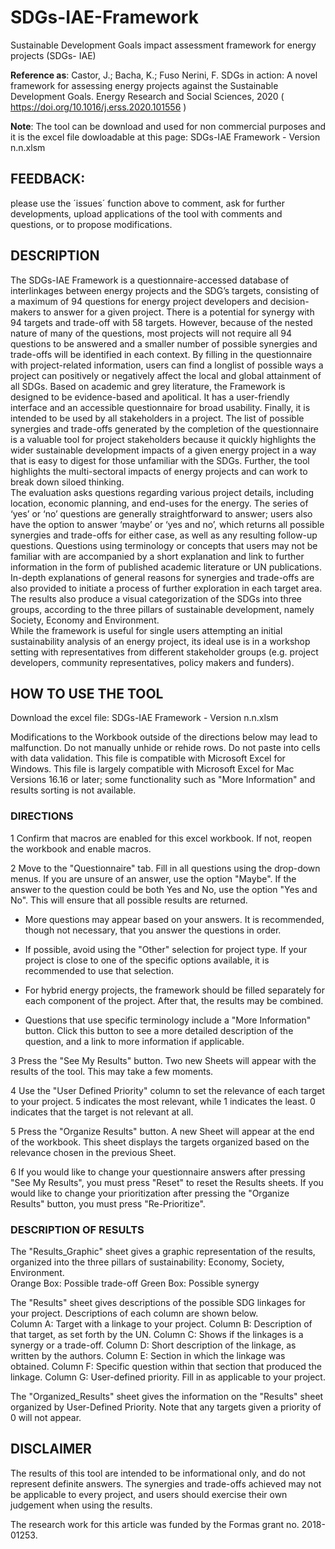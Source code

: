 # SDGs-IAE-Framework
Sustainable Development Goals impact assessment framework for energy projects (SDGs- IAE)

**Reference as**: Castor, J.; Bacha, K.; Fuso Nerini, F. SDGs in action: A novel framework for assessing energy projects against the Sustainable Development Goals. Energy Research and Social Sciences, 2020 ( https://doi.org/10.1016/j.erss.2020.101556 )

**Note**: The tool can be download and used for non commercial purposes and it is the excel file dowloadable at this page: SDGs-IAE Framework - Version n.n.xlsm

## FEEDBACK: 
please use the ´issues´ function above to comment, ask for further developments, upload applications of the tool with comments and questions, or to propose modifications. 

## DESCRIPTION
The SDGs-IAE Framework is a questionnaire-accessed database of interlinkages between energy projects and the SDG’s targets, consisting of a maximum of 94 questions for energy project developers and decision-makers to answer for a given project. There is a potential for synergy with 94 targets and trade-off with 58 targets. However, because of the nested nature of many of the questions, most projects will not require all 94 questions to be answered and a smaller number of possible synergies and trade-offs will be identified in each context. By filling in the questionnaire  with project-related information, users can find a longlist of possible ways a project can positively or negatively affect the local and global attainment of all SDGs. Based on academic and grey literature, the Framework is designed to be evidence-based and apolitical. It has a user-friendly interface and an accessible questionnaire for broad usability. Finally, it is intended to be used by all stakeholders in a project. The list of possible synergies and trade-offs generated by the completion of the questionnaire is a valuable tool for project stakeholders because it quickly highlights the wider sustainable development impacts of a given energy project in a way that is easy to digest for those unfamiliar with the SDGs. Further, the tool highlights the multi-sectoral impacts of energy projects and can work to break down siloed thinking. 	
The evaluation asks questions regarding various project details, including location, economic planning, and end-uses for the energy. The series of ‘yes’ or ‘no’ questions are generally straightforward to answer; users also have the option to answer ‘maybe’ or ‘yes and no’, which returns all possible synergies and trade-offs for either case, as well as any resulting follow-up questions. Questions using terminology or concepts that users may not be familiar with are accompanied by a short explanation and link to further information in the form of published academic literature or UN publications. In-depth explanations of general reasons for synergies and trade-offs are also provided to initiate a process of further exploration in each target area. The results also produce a visual categorization of the SDGs into three groups, according to the three pillars of sustainable development, namely Society, Economy and Environment.	
While the framework is useful for single users attempting an initial sustainability analysis of an energy project, its ideal use is in a workshop setting with representatives from different stakeholder groups (e.g. project developers, community representatives, policy makers and funders).  	
	
## HOW TO USE THE TOOL
Download the excel file: SDGs-IAE Framework - Version n.n.xlsm

Modifications to the Workbook outside of the directions below may lead to malfunction. Do not manually unhide or rehide rows. Do not paste into cells with data validation.	
This file is compatible with Microsoft Excel for Windows. This file is largely compatible with Microsoft Excel for Mac Versions 16.16 or later; some functionality such as "More Information" and results sorting is not available.	
	
### DIRECTIONS	
	
1	Confirm that macros are enabled for this excel workbook. If not, reopen the workbook and enable macros. 
	
2	Move to the "Questionnaire" tab. Fill in all questions using the drop-down menus. If you are unsure of an answer, use the option "Maybe". If the answer to the question could be both Yes and No, use the option "Yes and No". This will ensure that all possible results are returned. 
	
*	More questions may appear based on your answers. It is recommended, though not necessary, that you answer the questions in order. 
	
*	If possible, avoid using the "Other" selection for project type. If your project is close to one of the specific options available, it is recommended to use that selection.
	
*	For hybrid energy projects, the framework should be filled separately for each component of the project. After that, the results may be combined.
	
*	Questions that use specific terminology include a "More Information" button. Click this button to see a more detailed description of the question, and a link to more information if applicable.
	
3	Press  the "See My Results" button. Two new Sheets will appear with the results of the tool. This may take a few moments. 
	
4	Use the "User Defined Priority" column to set the relevance of each target to your project. 5 indicates the most relevant, while 1 indicates the least. 0 indicates that the target is not relevant at all.
	
5	Press the "Organize Results" button. A new Sheet will appear at the end of the workbook. This sheet displays the targets organized based on the relevance chosen in the previous Sheet. 
	
6	If you would like to change your questionnaire answers after pressing "See My Results", you must press "Reset" to reset the Results sheets. If you would like to change your prioritization after pressing the "Organize Results" button, you must press "Re-Prioritize".
	
### DESCRIPTION OF RESULTS	
The "Results_Graphic" sheet gives a graphic representation of the results, organized into the three pillars of sustainability: Economy, Society, Environment.	
	Orange Box: Possible trade-off
	Green Box: Possible synergy 
	
The "Results" sheet gives descriptions of the possible SDG linkages for your project. Descriptions of each column are shown below. 	
	Column A: Target with a linkage to your project.
	Column B: Description of that target, as set forth by the UN.
	Column C: Shows if the linkages is a synergy or a trade-off.
	Column D: Short description of the linkage, as written by the authors. 
	Column E: Section in which the linkage was obtained. 
	Column F: Specific question within that section that produced the linkage. 
	Column G: User-defined priority. Fill in as applicable to your project. 
	
The "Organized_Results" sheet gives the information on the "Results" sheet organized by User-Defined Priority. Note that any targets given a priority of 0 will not appear. 			
	
## DISCLAIMER	
The results of this tool are intended to be informational only, and do not represent definite answers. The synergies and trade-offs achieved may not be applicable to every project, and users should exercise their own judgement when using the results. 	
	
The research work for this article was funded by the Formas grant no. 2018-01253.	
